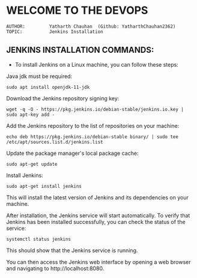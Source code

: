 # **WELCOME TO THE DEVOPS**

    AUTHOR:         Yatharth Chauhan  (Github: YatharthChauhan2362)
    TOPIC:          Jenkins Installation

## JENKINS INSTALLATION COMMANDS:

- To install Jenkins on a Linux machine, you can follow these steps:

Java jdk must be required:

    sudo apt install openjdk-11-jdk

Download the Jenkins repository signing key:

    wget -q -O - https://pkg.jenkins.io/debian-stable/jenkins.io.key | sudo apt-key add -

Add the Jenkins repository to the list of repositories on your machine:

    echo deb https://pkg.jenkins.io/debian-stable binary/ | sudo tee /etc/apt/sources.list.d/jenkins.list

Update the package manager's local package cache:

    sudo apt-get update

Install Jenkins:

    sudo apt-get install jenkins

This will install the latest version of Jenkins and its dependencies on your machine.

After installation, the Jenkins service will start automatically. To verify that Jenkins has been installed successfully, you can check the status of the service:

    systemctl status jenkins

This should show that the Jenkins service is running.

You can then access the Jenkins web interface by opening a web browser and navigating to
http://localhost:8080.
